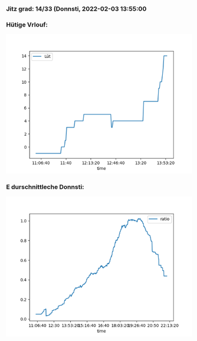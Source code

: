 ### Jitz grad: 14/33 (Donnsti, 2022-02-03 13:55:00

### Hütige Vrlouf:
![Graph](Today.png)

### E durschnittleche Donnsti:
![Graph](Donnsti.png)
